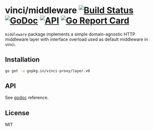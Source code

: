 # vinci/middleware [![Build Status](https://travis-ci.org/vinci-proxy/gentleman.png)](https://travis-ci.org/vinci-proxy/gentleman) [![GoDoc](https://godoc.org/github.com/vinci-proxy/vinci/middleware?status.svg)](https://godoc.org/github.com/vinci-proxy/vinci/middleware) [![API](https://img.shields.io/badge/status-stable-green.svg?style=flat)](https://godoc.org/github.com/vinci-proxy/vinci/middleware) [![Go Report Card](https://goreportcard.com/badge/github.com/vinci-proxy/vinci/middleware)](https://goreportcard.com/report/github.com/vinci-proxy/vinci/middleware)

`middleware` package implements a simple domain-agnostic HTTP middleware layer with interface overload used as default middleware in vinci.

## Installation

```bash
go get -u gopkg.in/vinci-proxy/layer.v0
```

## API

See [godoc](https://godoc.org/github.com/vinci-proxy/layer) reference.

## License

MIT
